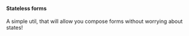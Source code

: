 #### Stateless forms

A simple util, that will allow you compose forms without worrying about states!

